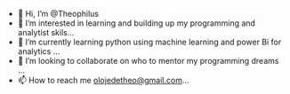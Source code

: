 - 👋 Hi, I’m @Theophilus
- 👀 I’m interested in learning and building up my programming and analytist skils...
- 🌱 I’m currently learning  python using machine learning and power Bi for analytics ...
- 💞️ I’m looking to collaborate on who to mentor my programming dreams ...
- 📫 How to reach me olojedetheo@gmail.com...

<!---
Theophilus12/Theophilus12 is a ✨ special ✨ repository because its `README.md` (this file) appears on your GitHub profile.
You can click the Preview link to take a look at your changes.
--->
